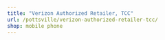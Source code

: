 ```yaml
---
title: "Verizon Authorized Retailer, TCC"
url: /pottsville/verizon-authorized-retailer-tcc/
shop: mobile phone
---
```

